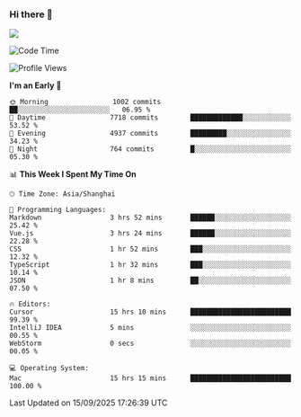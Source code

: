 ### Hi there 👋

<!--
**JJAYCHEN1e/jjaychen1e** is a ✨ _special_ ✨ repository because its `README.md` (this file) appears on your GitHub profile.

Here are some ideas to get you started:

- 🔭 I’m currently working on ...
- 🌱 I’m currently learning ...
- 👯 I’m looking to collaborate on ...
- 🤔 I’m looking for help with ...
- 💬 Ask me about ...
- 📫 How to reach me: ...
- 😄 Pronouns: ...
- ⚡ Fun fact: ...
-->

[![](https://github-readme-stats.vercel.app/api?username=jjaychen1e&show_icons=true)](https://github.com/jjaychen1e/github-readme-stats?count_private=true)

<!--START_SECTION:waka-->
![Code Time](http://img.shields.io/badge/Code%20Time-2%2C360%20hrs%2056%20mins-blue)

![Profile Views](http://img.shields.io/badge/Profile%20Views-2-blue)

**I'm an Early 🐤** 

```text
🌞 Morning                1002 commits        ██░░░░░░░░░░░░░░░░░░░░░░░   06.95 % 
🌆 Daytime                7718 commits        █████████████░░░░░░░░░░░░   53.52 % 
🌃 Evening                4937 commits        █████████░░░░░░░░░░░░░░░░   34.23 % 
🌙 Night                  764 commits         █░░░░░░░░░░░░░░░░░░░░░░░░   05.30 % 
```


📊 **This Week I Spent My Time On** 

```text
🕑︎ Time Zone: Asia/Shanghai

💬 Programming Languages: 
Markdown                 3 hrs 52 mins       ██████░░░░░░░░░░░░░░░░░░░   25.42 % 
Vue.js                   3 hrs 24 mins       ██████░░░░░░░░░░░░░░░░░░░   22.28 % 
CSS                      1 hr 52 mins        ███░░░░░░░░░░░░░░░░░░░░░░   12.32 % 
TypeScript               1 hr 32 mins        ███░░░░░░░░░░░░░░░░░░░░░░   10.14 % 
JSON                     1 hr 8 mins         ██░░░░░░░░░░░░░░░░░░░░░░░   07.50 % 

🔥 Editors: 
Cursor                   15 hrs 10 mins      █████████████████████████   99.39 % 
IntelliJ IDEA            5 mins              ░░░░░░░░░░░░░░░░░░░░░░░░░   00.55 % 
WebStorm                 0 secs              ░░░░░░░░░░░░░░░░░░░░░░░░░   00.05 % 

💻 Operating System: 
Mac                      15 hrs 15 mins      █████████████████████████   100.00 % 
```


 Last Updated on 15/09/2025 17:26:39 UTC
<!--END_SECTION:waka-->
